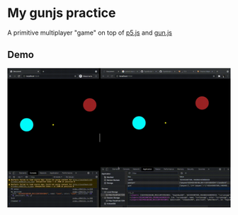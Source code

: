 # My gunjs practice

A primitive multiplayer "game" on top of [p5.js](https://p5js.org) and [gun.js](https://github.com/amark/gun)

## Demo

![Demo](demo.gif)
